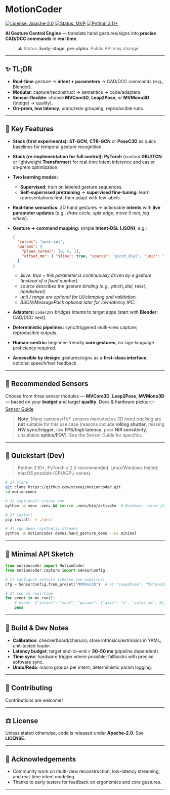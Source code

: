 # MotionCoder

[![License: Apache-2.0](https://img.shields.io/badge/License-Apache--2.0-blue.svg)](#-license) [![Status: MVP](https://img.shields.io/badge/status-MVP--planning-yellow)]() [![Python 3.11+](https://img.shields.io/badge/Python-3.11+-green)]()

**AI Gesture Control Engine** — translate hand gestures/signs into **precise CAD/DCC commands** in **real time**.

> ⚠️ Status: **Early-stage, pre-alpha**. Public API may change.

---

## ✨ TL;DR

* **Real-time** gesture → **intent + parameters** → CAD/DCC commands (e.g., Blender).
* **Modular**: capture/reconstruct → semantics → code/adapters.
* **Sensor-flexible**: choose **MVCore3D**, **Leap2Pose**, or **MVMono3D** (budget → quality).
* **On‑prem, low latency**, undo/redo grouping, reproducible runs.

---

## 🧩 Key Features

* **Stack (first experiments):** **ST-GCN**, **CTR-GCN** or **PoseC3D** as quick baselines for temporal gesture recognition.
* **Stack (re‑implementation for full control):** **PyTorch** (custom **GRU/TCN** or lightweight **Transformer**) for real‑time intent inference and easier on‑prem optimization.
* **Two learning modes:**
  * **Supervised:** train on labeled gesture sequences.
  * **Self‑supervised pretraining** → **supervised fine‑tuning:** learn representations first, then adapt with few labels.
* **Real‑time semantics:** 3D hand gestures → actionable **intents** with **live parameter updates** (e.g., *draw circle*, *split edge*, *move 5 mm*, *jog wheel*).
* **Gesture → command mapping:** simple **Intent‑DSL (JSON)**, e.g.:

  ```json
  {
    "intent": "mesh.cut",
    "params": {
      "plane_normal": [0, 0, 1],
      "offset_mm": { "$live": true, "source": "pinch_dial", "unit": "mm", "range": [-20, 20] }
    }
  }
  ```
  
  * *$live: true = this parameter is continuously driven by a gesture (instead of a fixed number).*
  * *source describes the gesture binding (e.g., pinch_dial, twist, handwheel).*
  * *unit / range are optional for UI/clamping and validation.*
  * *BSON/MessagePack optional later for low‑latency IPC.*
  
* **Adapters:** `Coder2XY` bridges intents to target apps (start with **Blender**; CAD/DCC next).
* **Deterministic pipelines:** sync/triggered multi‑view capture; reproducible outputs.
* **Human‑centric:** beginner‑friendly **core gestures**; no sign‑language proficiency required.
* **Accessible by design:** gestures/signs as a **first‑class interface**; optional speech/text feedback.

---

## 🎥 Recommended Sensors

Choose from three sensor modules — **MVCore3D**, **Leap2Pose**, **MVMono3D** — based on your **budget** and target **quality**. Docs & hardware picks: 👉 [Sensor Guide](https://github.com/xtanai/sensor-guide)

> **Note:** Many cameras/ToF sensors marketed as *3D hand tracking* are **not** suitable for this use case (reasons include **rolling shutter**, missing **HW sync/trigger**, low **FPS/high latency**, poor **NIR sensitivity**, unsuitable **optics/FOV**). See the Sensor Guide for specifics.


---

## 🚀 Quickstart (Dev)

> Python 3.10+, PyTorch ≥ 2.3 recommended. Linux/Windows tested; macOS possible (CPU/GPU varies).

```bash
# 1) clone
git clone https://github.com/xtanai/motioncoder.git
cd motioncoder

# 2) (optional) create env
python -m venv .venv && source .venv/bin/activate  # Windows: .venv\\Scripts\\activate

# 3) install
pip install -e .[dev]

# 4) run demo (synthetic stream)
python -m motioncoder.demos.hand_gesture_demo --ui minimal
```


---

## 🧪 Minimal API Sketch

```python
from motioncoder import MotionCoder
from motioncoder.capture import SensorConfig

# 1) configure sensors (choose one pipeline)
cfg = SensorConfig.from_preset("MVMono3D")  # or "Leap2Pose", "MVCore3D"

# 2) run in real-time
for event in mc.run():
    # event: {"intent": "move", "params": {"axis": "x", "value_mm": 5}}
    pass
```

---

## 🔧 Build & Dev Notes

* **Calibration**: checkerboard/charuco; store intrinsics/extrinsics in YAML; unit-tested loader.
* **Latency budget**: target end-to-end < **30–50 ms** (pipeline dependent).
* **Time sync**: hardware trigger where possible; fallbacks with precise software sync.
* **Undo/Redo**: macro groups per intent; deterministic param logging.



---

## 🤝 Contributing

Contributions are welcome! 

---

## ⚖️ License

Unless stated otherwise, code is released under **Apache-2.0**. See **LICENSE**.

---

## 🙏 Acknowledgements

* Community work on multi-view reconstruction, low-latency streaming, and real-time intent modeling.
* Thanks to early testers for feedback on ergonomics and core gestures.

---


